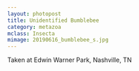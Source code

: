 ```yaml
---
layout: photopost
title: Unidentified Bumblebee
category: metazoa
mclass: Insecta
mimage: 20190616_bumblebee_s.jpg
---
```


Taken at Edwin Warner Park, Nashville, TN
